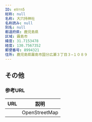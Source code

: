 ```yaml
---
ID: eVrn5
総称: null
名称: 大穴持神社
名称読み: null
別名: null
都道府県: 鹿児島県
区域: 霧島市
緯度: 31.7153478
経度: 130.7567352
郵便番号: 8994321
住所: 鹿児島県霧島市国分広瀬３丁目３−１０８９
---
```


## その他

### 参考URL

| URL | 説明          |
| --- | ------------- |
|     | OpenStreetMap |
